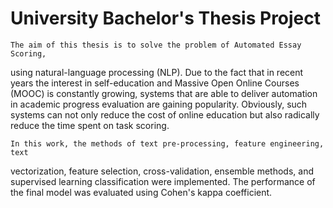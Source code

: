 # University Bachelor's Thesis Project
	The aim of this thesis is to solve the problem of Automated Essay Scoring,
using natural-language processing (NLP). Due to the fact that in recent years the
interest in self-education and Massive Open Online Courses (MOOC) is constantly
growing, systems that are able to deliver automation in academic progress
evaluation are gaining popularity. Obviously, such systems can not only reduce the
cost of online education but also radically reduce the time spent on task scoring.

	In this work, the methods of text pre-processing, feature engineering, text
vectorization, feature selection, cross-validation, ensemble methods, and supervised
learning classification were implemented. The performance of the final model was
evaluated using Cohen's kappa coefficient.
